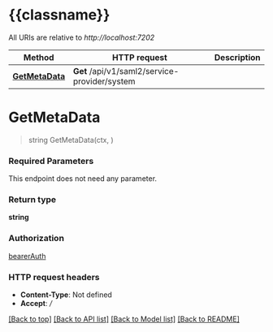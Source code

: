 # {{classname}}

All URIs are relative to *http://localhost:7202*

Method | HTTP request | Description
------------- | ------------- | -------------
[**GetMetaData**](Saml2MetadataServiceProviderSystemApiApi.md#GetMetaData) | **Get** /api/v1/saml2/service-provider/system | 

# **GetMetaData**
> string GetMetaData(ctx, )


### Required Parameters
This endpoint does not need any parameter.

### Return type

**string**

### Authorization

[bearerAuth](../README.md#bearerAuth)

### HTTP request headers

 - **Content-Type**: Not defined
 - **Accept**: */*

[[Back to top]](#) [[Back to API list]](../README.md#documentation-for-api-endpoints) [[Back to Model list]](../README.md#documentation-for-models) [[Back to README]](../README.md)

